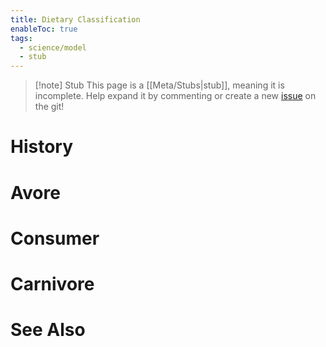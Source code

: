 ```yaml
---
title: Dietary Classification
enableToc: true
tags:
  - science/model
  - stub
---
```


> [!note] Stub
> This page is a [[Meta/Stubs|stub]], meaning it is incomplete. Help expand it by commenting or create a new [issue](https://github.com/RagtimeGal/quartz--encyclopedia-mysenvaria/issues/new/choose) on the git!


# History

# Avore
# Consumer
# Carnivore

# See Also
